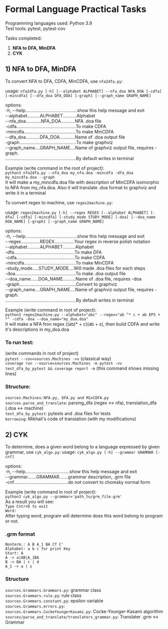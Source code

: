 # Formal Language Practical Tasks

Programming languages used: Python 3.9  
Test tools: pytest, pytest-cov

Tasks completed:  
1) **NFA to DFA, MinDFA**
2) **CYK**

## 1) NFA to DFA, MinDFA 
To convert NFA to DFA, CDFA, MinCDFA, use `nfa2dfa.py`:

usage: `nfa2dfa.py [-h] [--alphabet ALPHABET] --nfa_doa NFA_DOA [-cdfa] [-mincdfa] [--dfa_doa DFA_DOA] [-graph] [--graph_name GRAPH_NAME]`

options: <br/>
  -h, --help.........................................show this help message and exit <br/>
  --alphabet..........ALPHABET...........Alphabet <br/>
  --nfa_doa............NFA_DOA...........NFA .doa file <br/>
  -cdfa...............................................To make CDFA <br/>
  -mincdfa.........................................To make MinCDFA <br/>
  --dfa_doa...........DFA_DOA............Name of .doa output file <br/>
  -graph.............................................To make graphviz <br/>
  --graph_name....GRAPH_NAME....Name of graphviz output file, requires -graph. <br/> 
  ........................................................By default writes in terminal 

Example (write command in the root of project):   
`python3 nfa2dfa.py --nfa_doa my_nfa.doa -mincdfa -dfa_doa my_mincdfa.doa --graph`  
It will make a my_mincdfa.doa file with description of MinCDFA isomorphic to NFA from my_nfa.doa. Also it will translate .doa format to graphviz and write it in a terminal

To convert regex to machine, use `regex2machine.py`:

usage: `regex2machine.py [-h] --regex REGEX [--alphabet ALPHABET] [-dfa] [-cdfa] [-mincdfa] [-study_mode STUDY_MODE] [-doa] [--doa_name DOA_NAME] [-graph] [--graph_name GRAPH_NAME]`

options:  
  -h, --help.........................................show this help message and exit  
  --regex...............REGEX................Your regex in reverse polish notation  
  --alphabet..........ALPHABET..........Alphabet  
  -dfa................................................To make DFA  
  -cdfa..............................................To make CDFA  
  -mincdfa.........................................To make MinCDFA  
  -study_mode.....STUDY_MODE....Will made .doa files for each steps  
  -doa................................................To make .doa output file  
  --doa_name......DOA_NAME..........Name of .doa file, requires -doa  
  -graph.............................................Convert to graphviz  
  --graph_name....GRAPH_NAME....Name of graphviz output file, requires -graph.  
........................................................By default writes in terminal  

Example (write command in root of project):  
`python3 regex2machine.py --alphabet="abc" --regex="ab ^* c + ab EPS + *" -cdfa -doa --doa_name="my_doa.doa"`  
It will make a NFA fron regex ((ab)* + c)(ab + ε), then build CDFA and write it's descriptions in my_doa.doa


### To run test:
(write commands in root of project)  
`pytest --cov=sources.Machines -vv` (classical way)  
`coverage run --source=sources.Machines -m pytest -vv test_dfa_by_pytest && coverage report -m`
(this command shows missing lines)

### Structure:
`sources.Machines`: `NFA.py, DFA.py and MinCDFA.py`  
`sources.parse_and_translate`: parsing_dfa (regex <-> nfa), translation_dfa (.doa <-> machine)  
`test_dfa_by_pytest`: pytests and .doa files for tests  
`borrowing`: Mikhail's code of translation (with my modifications)

## 2) CYK
To determine, does a given word belong to a language expressed by given grammar, use  `cyk_algo.py`:
usage: `cyk_algo.py [-h] --grammar GRAMMAR [-cnf]`

options:\
-h, --help...................................show this help message and exit\
--grammar.......GRAMMAR.......grammar description, .grm file\
-cnf...........................................do not convert to chomsky normal form

Example (write command in root of project):\
`python3 cyk_algo.py --grammar='path_to/grm_file.grm'`\
As a result you will see:\
`Type Cntr+D to exit`\
`Word: `\
After typing word, program will determine does this word belong to program or not.

### .grm format ###
`Nonterm.: A B A_1 BA Cf C'`\
`Alphabet: a b c for print Key`\
`Start: A`\
`A -> a|AB|A_1BA`\
`B -> BA | c | d`\
`A_1 -> a | ε`

### Structure ###
`sources.Grammars.Grammars.py`: grammar class\
`sources.Grammars.rule.py`: rule class\
`sources.Grammars.constant.py`: epsilon variable\
`sources.Grammars.errors.py`: \
`sources.Grammars.CockeYoungerKasami.py`: Cocke-Younger-Kasami algorithm
`sources/parse_and_translate/translaters_grammar.py`: Translater .grm <-> Grammar

